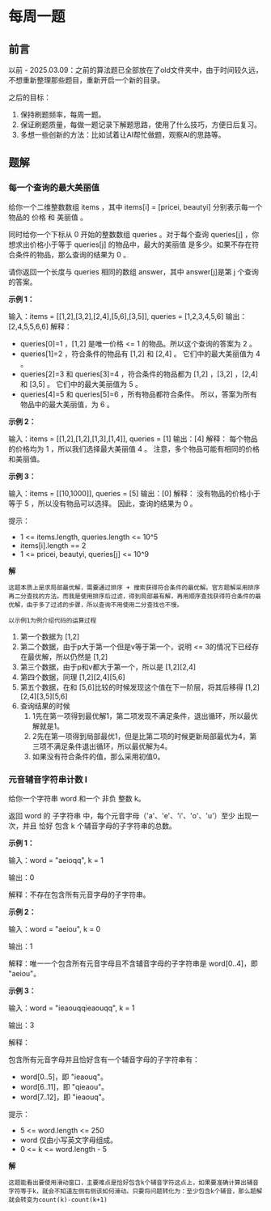 # 每周一题

## 前言
以前 - 2025.03.09：之前的算法题已全部放在了old文件夹中，由于时间较久远，不想重新整理那些题目，重新开启一个新的目录。

之后的目标：
1. 保持刷题频率，每周一题。
2. 保证刷题质量，每做一题记录下解题思路，使用了什么技巧，方便日后复习。
3. 多想一些创新的方法：比如试着让AI帮忙做题，观察AI的思路等。

## 题解
### 每一个查询的最大美丽值

给你一个二维整数数组 items ，其中 items[i] = [pricei, beautyi] 分别表示每一个物品的 价格 和 美丽值 。

同时给你一个下标从 0 开始的整数数组 queries 。对于每个查询 queries[j] ，你想求出价格小于等于 queries[j] 的物品中，最大的美丽值 是多少。如果不存在符合条件的物品，那么查询的结果为 0 。

请你返回一个长度与 queries 相同的数组 answer，其中 answer[j]是第 j 个查询的答案。

**示例 1：**

输入：items = [[1,2],[3,2],[2,4],[5,6],[3,5]], queries = [1,2,3,4,5,6]
输出：[2,4,5,5,6,6]
解释：
- queries[0]=1 ，[1,2] 是唯一价格 <= 1 的物品。所以这个查询的答案为 2 。
- queries[1]=2 ，符合条件的物品有 [1,2] 和 [2,4] 。
  它们中的最大美丽值为 4 。
- queries[2]=3 和 queries[3]=4 ，符合条件的物品都为 [1,2] ，[3,2] ，[2,4] 和 [3,5] 。
  它们中的最大美丽值为 5 。
- queries[4]=5 和 queries[5]=6 ，所有物品都符合条件。
  所以，答案为所有物品中的最大美丽值，为 6 。

**示例 2：**

输入：items = [[1,2],[1,2],[1,3],[1,4]], queries = [1]
输出：[4]
解释：
每个物品的价格均为 1 ，所以我们选择最大美丽值 4 。
注意，多个物品可能有相同的价格和美丽值。

**示例 3：**

输入：items = [[10,1000]], queries = [5]
输出：[0]
解释：
没有物品的价格小于等于 5 ，所以没有物品可以选择。
因此，查询的结果为 0 。

提示：
- 1 <= items.length, queries.length <= 10^5
- items[i].length == 2
- 1 <= pricei, beautyi, queries[j] <= 10^9 

**解**

`这题本质上是求局部最优解，需要通过排序 + 搜索获得符合条件的最优解。官方题解采用排序再二分查找的方法。而我是使用排序后过滤，得到局部最有解，再用顺序查找获得符合条件的最优解，由于多了过滤的步骤，所以查询不用使用二分查找也不慢。`

`以示例1为例介绍代码的运算过程`
1. 第一个数据为 [1,2]
2. 第二个数据，由于p大于第一个但是v等于第一个，说明 <= 3的情况下已经存在最优解，所以仍然是 [1,2]
3. 第三个数据，由于p和v都大于第一个，所以是 [1,2][2,4]
4. 第四个数据，同理 [1,2][2,4][5,6]
5. 第五个数据，在和 [5,6]比较的时候发现这个值在下一阶层，将其后移得 [1,2][2,4][3,5][5,6]
6. 查询结果的时候
    1. 1先在第一项得到最优解1，第二项发现不满足条件，退出循环，所以最优解就是1。
    2. 2先在第一项得到局部最优1，但是比第二项的时候更新局部最优为4，第三项不满足条件退出循环，所以最优解为4。
    3. 如果没有符合条件的值，那么采用初值0。
    
    
### 元音辅音字符串计数 I

给你一个字符串 word 和一个 非负 整数 k。

返回 word 的 子字符串 中，每个元音字母（'a'、'e'、'i'、'o'、'u'）至少 出现一次，并且 恰好 包含 k 个辅音字母的子字符串的总数。

**示例 1：**

输入：word = "aeioqq", k = 1

输出：0

解释：不存在包含所有元音字母的子字符串。

**示例 2：**

输入：word = "aeiou", k = 0

输出：1

解释：唯一一个包含所有元音字母且不含辅音字母的子字符串是 word[0..4]，即 "aeiou"。

**示例 3：**

输入：word = "ieaouqqieaouqq", k = 1

输出：3

解释：

包含所有元音字母并且恰好含有一个辅音字母的子字符串有：

- word[0..5]，即 "ieaouq"。
- word[6..11]，即 "qieaou"。
- word[7..12]，即 "ieaouq"。
 

提示：

- 5 <= word.length <= 250
- word 仅由小写英文字母组成。
- 0 <= k <= word.length - 5

**解**

`这题能看出要使用滑动窗口，主要难点是恰好包含k个辅音字符这点上，如果要准确计算出辅音字符等于k，就会不知道左侧右侧该如何滑动。只要将问题转化为：至少包含k个辅音，那么题解就会转变为count(k)-count(k+1)`